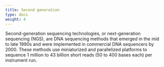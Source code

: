 ```yaml
---
title: Second generation
type: docs
weight: 4
---
```



Second-generation sequencing technologies, or next-generation sequencing (NGS), are DNA sequencing methods that emerged in the mid to late 1990s and were implemented in commercial DNA sequencers by 2000.
These methods use miniaturized and parallelized platforms to sequence 1 million to 43 billion short reads (50 to 400 bases each) per instrument run.
